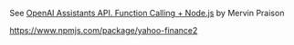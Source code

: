 See [OpenAI Assistants API. Function Calling + Node.js](https://youtu.be/YTURKTxMaZE?si=kn8_zYMBddqhyA_K) by Mervin Praison

<https://www.npmjs.com/package/yahoo-finance2>